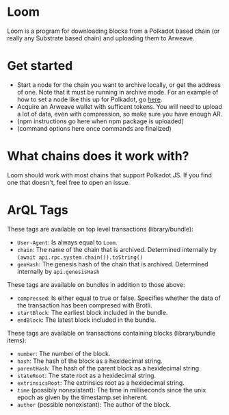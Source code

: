 # Loom
Loom is a program for downloading blocks from a Polkadot based chain (or really any Substrate based chain) and uploading them to Arweave.

# Get started
- Start a node for the chain you want to archive locally, or get the address of one. Note that it must be running in archive mode. For an example of how to set a node like this up for Polkadot, go [here](https://wiki.polkadot.network/docs/en/maintain-sync).
- Acquire an Arweave wallet with sufficent tokens. You will need to upload a lot of data, even with compression, so make sure you have enough AR.
- (npm instructions go here when npm package is uploaded)
- (command options here once commands are finalized)

# What chains does it work with?
Loom should work with most chains that support Polkadot.JS. If you find one that doesn't, feel free to open an issue.

# ArQL Tags
These tags are available on top level transactions (library/bundle):
- `User-Agent`: Is always equal to `Loom`.
- `chain`: The name of the chain that is archived. Determined internally by `(await api.rpc.system.chain()).toString()`
- `genHash`: The genesis hash of the chain that is archived. Determined internally by `api.genesisHash`

These tags are available on bundles in addition to those above:
- `compressed`: Is either equal to true or false. Specifies whether the data of the transaction has been compresed with Brotli.
- `startBlock`: The earliest block included in the bundle.
- `endBlock`: The latest block included in the bundle.

These tags are available on transactions containing blocks (library/bundle items):
- `number`: The number of the block.
- `hash`: The hash of the block as a hexidecimal string.
- `parentHash`: The hash of the parent block as a hexidecimal string.
- `stateRoot`: The state root as a hexidecimal string.
- `extrinsicsRoot`: The extrinsics root as a hexidecimal string.
- `time` (possibly nonexistant): The time in milliseconds since the unix epoch as given by the timestamp.set inherent.
- `author` (possible nonexistant): The author of the block.